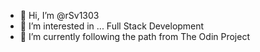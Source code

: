 - 👋 Hi, I’m @rSv1303
- 👀 I’m interested in ... Full Stack Development 
- 🌱 I’m currently following the path from The Odin Project

<!---
rSv1303/rSv1303 is a ✨ special ✨ repository because its `README.md` (this file) appears on your GitHub profile.
You can click the Preview link to take a look at your changes.
--->

